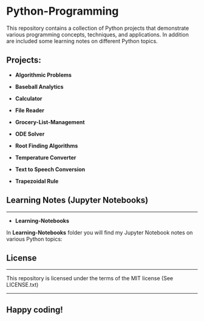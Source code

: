 # Python-Programming

This repository contains a collection of Python projects that demonstrate various programming concepts, techniques, and applications. In addition are included some learning notes 
on different Python topics. 

## Projects:

- **Algorithmic Problems**

- **Baseball Analytics**

- **Calculator**

- **File Reader**

- **Grocery-List-Management**

- **ODE Solver**

- **Root Finding Algorithms**

- **Temperature Converter**

- **Text to Speech Conversion**

- **Trapezoidal Rule**


## Learning Notes (Jupyter Notebooks)
---

- **Learning-Notebooks**

In **Learning-Notebooks** folder you will find my Jupyter Notebook notes on various Python topics:

## License
---

This repository is licensed under the terms of the MIT license (See LICENSE.txt)



---

## **Happy coding!**
